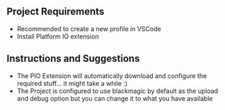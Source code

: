 ## Project Requirements
- Recommended to create a new profile in VSCode
- Install Platform IO extension

## Instructions and Suggestions
- The PIO Extension will automatically download and configure the required stuff... it might take a while :)
- The Project is configured to use blackmagic by default as the upload and debug option but you can change it to what you have available